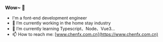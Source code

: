 ### Wow~ 👋

- I'm a font-end development engineer
- 🔭 I’m currently working in the home stay industry
- 🌱 I’m currently learning Typescript、Node、Vue3...
- 📫 How to reach me: [www.chenfx.com.cn](https://www.chenfx.com.cn)

<!--
**chenfaxiang/chenfaxiang** is a ✨ _special_ ✨ repository because its `README.md` (this file) appears on your GitHub profile.

Here are some ideas to get you started:

- 🔭 I’m currently working on ...
- 🌱 I’m currently learning ...
- 👯 I’m looking to collaborate on ...
- 🤔 I’m looking for help with ...
- 💬 Ask me about ...
- 📫 How to reach me: ...
- 😄 Pronouns: ...
- ⚡ Fun fact: ...
-->
